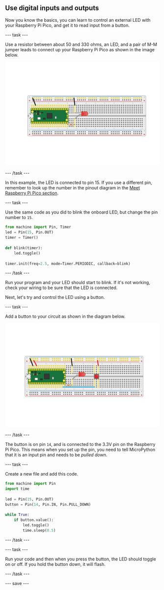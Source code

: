 ## Use digital inputs and outputs

Now you know the basics, you can learn to control an external LED with your Raspberry Pi Pico, and get it to read input from a button.

--- task ---

Use a resistor between about 50 and 330 ohms, an LED, and a pair of M-M jumper leads to connect up your Raspberry Pi Pico as shown in the image below.

![LED and resistor connected to the Pico](images/single_LED.png)

--- /task ---

In this example, the LED is connected to pin 15. If you use a different pin, remember to look up the number in the pinout diagram in the [Meet Raspberry Pi Pico section](1.html).

--- task ---

Use the same code as you did to blink the onboard LED, but change the pin number to `15`.

```python
from machine import Pin, Timer
led = Pin(15, Pin.OUT)
timer = Timer()

def blink(timer):
    led.toggle()
	
timer.init(freq=2.5, mode=Timer.PERIODIC, callback=blink)
```

--- /task ---

Run your program and your LED should start to blink. If it's not working, check your wiring to be sure that the LED is connected.

Next, let's try and control the LED using a button.

--- task ---

Add a button to your circuit as shown in the diagram below.

![LED and button on a breadboard](images/button_and_LED.png)

--- /task ---

The button is on pin `14`, and is connected to the 3.3V pin on the Raspberry Pi Pico. This means when you set up the pin, you need to tell MicroPython that it is an input pin and needs to be *pulled down*.

--- task ---

Create a new file and add this code.

``` python
from machine import Pin
import time

led = Pin(15, Pin.OUT)
button = Pin(14, Pin.IN, Pin.PULL_DOWN)

while True:
    if button.value():
	    led.toggle()
        time.sleep(0.5)
```

--- /task ---

--- task ---

Run your code and then when you press the button, the LED should toggle on or off. If you hold the button down, it will flash.

--- /task ---

--- save ---
